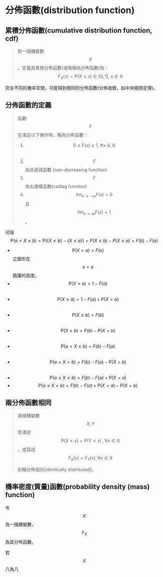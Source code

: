 # 分佈函數(distribution function)

## 累積分佈函數(cumulative distribution function, cdf)

> 對一隨機變數$$X$$​，定義其累積分佈函數(或簡稱為分佈函數)為：$$F_X(x)=\mathrm{P}(X \leq x) \in [0,1], ~ x \in \mathbb{R}$$

完全不同的機率空間，可能得到相同的分佈函數(分佈收斂，如中央極限定理)。

## 分佈函數的定義

> 函數$$F$$​在滿足以下條件時，稱為分佈函數：
>
> 1. $$0 \leq F(x) \leq 1, ~ \forall x \in \mathbb{R}$$​
> 2. $$F$$為非遞減函數 (non-decreasing function)
> 3. $$F$$​為右連續函數(cadlag function)
> 4. $$\displaystyle \lim_{x \rightarrow -\infty }F(x)=0$$且$$\displaystyle \lim_{x \rightarrow \infty }F(x)=1$$。

可得$$\mathrm{P}(a < X \leq b)  = \mathrm{P}(\{ X \leq b\} - \{X \leq a\})=\mathrm{P}(X \leq b) - P(X \leq a) = F(b)-F(a)$$

* $$\mathrm{P}(X=a)=F(x)$$之圖形在$$x=a$$跳躍的高度。
* $$\mathrm{P}(X > a)=1-F(a)$$​
* $$\mathrm{P}(X \geq a ) = 1-F(a) +\mathrm{P}(X=a)$$​
* $$\mathrm{P}(X \leq b) = F(b)$$​
* $$\mathrm{P}(X < b) = F(b)- \mathrm{P}(X=b)$$​
* $$\mathrm{P}(a < X \leq b) = F(b) - F(a)$$​
* $$\mathrm{P}(a < X <b) = F(b) -F(a) -\mathrm{P}(X=b)$$​
* $$\mathrm{P}(a \leq X \leq b) = F(b) -F(a) +\mathrm{P}(X=a)$$
* $$\mathrm{P}(a \leq X <b) = F(b) - F(a) + \mathrm{P}(X=a) - \mathrm{P}(X=b)$$

## 兩分佈函數相同

> 兩隨機變數$$X,Y$$​若滿足 $$\mathrm{P}(X \leq x) = \mathrm{P}(Y \leq x)~, \forall x \in \mathbb{R}$$，或寫成$$F_X(x)=F_Y(x), \forall x \in \mathbb{R}$$
>
> 則稱分佈相同(identically distributed)。



## 機率密度(質量)函數(probability density (mass) function)

令$$X$$​為一隨機變數，$$F_X$$為其分佈函數。

若$$X$$八為八
